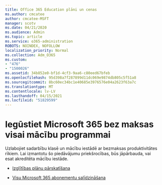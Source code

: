 ```yaml
---
title: Office 365 Education plāni un cenas
ms.author: cmcatee
author: cmcatee-MSFT
manager: scotv
ms.date: 04/21/2020
ms.audience: Admin
ms.topic: article
ms.service: o365-administration
ROBOTS: NOINDEX, NOFOLLOW
localization_priority: Normal
ms.collection: Adm_O365
ms.custom:
- "476"
- "1500026"
ms.assetid: 34b852e0-bf1d-4cf3-9aa6-c80eed67bfeb
ms.openlocfilehash: 95d398a7f287899d11dc069e9874db805c5f51a8
ms.sourcegitcommit: 8bc60ec34bc1e40685e3976576e04a2623f63a7c
ms.translationtype: MT
ms.contentlocale: lv-LV
ms.lasthandoff: 04/15/2021
ms.locfileid: "51829599"
---
```

# <a name="get-microsoft-365-free-for-your-entire-school"></a>Iegūstiet Microsoft 365 bez maksas visai mācību programmai

Uzlabojiet sadarbību klasē un mācību iestādē ar bezmaksas produktivitātes rīkiem. Lai izmantotu šo piedāvājumu priekšrocības, būs jāpārbauda, vai esat akreditēta mācību iestāde.
  
- [Izglītības plānu pārskatīšana](https://products.office.com/academic/compare-office-365-education-plans)

- [Visu Microsoft 365 abonementu salīdzināšana](https://products.office.com/business/compare-more-office-365-for-business-plans)